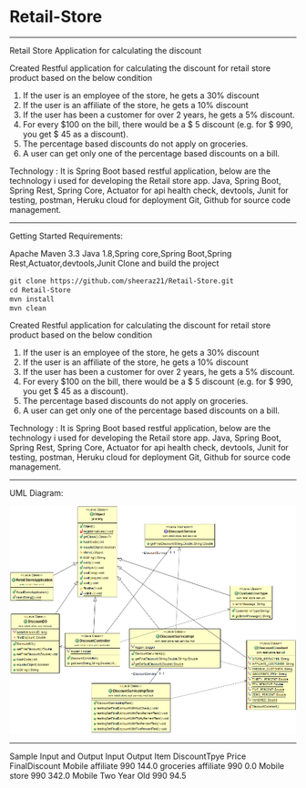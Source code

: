 # Retail-Store
_____________________________________________________________________________________________________________________________________
Retail Store Application for calculating the discount 

Created Restful application for calculating the discount for retail store product based on the below condition 

1. If the user is an employee of the store, he gets a 30% discount
2. If the user is an affiliate of the store, he gets a 10% discount
3. If the user has been a customer for over 2 years, he gets a 5% discount.
4. For every $100 on the bill, there would be a $ 5 discount (e.g. for $ 990, you get $ 45
as a discount).
5. The percentage based discounts do not apply on groceries.
6. A user can get only one of the percentage based discounts on a bill.

Technology : It is Spring Boot based restful application, below are the technology i used for developing the Retail store app.
Java, Spring Boot, Spring Rest, Spring Core, Actuator for api health check, devtools, Junit for testing, postman, Heruku cloud  for deployment
Git, Github for source code management.

_____________________________________________________________________________________________________________________________________

Getting Started
Requirements:

Apache Maven 3.3
Java 1.8,Spring core,Spring Boot,Spring Rest,Actuator,devtools,Junit
Clone and build the project

    git clone https://github.com/sheeraz21/Retail-Store.git
    cd Retail-Store
    mvn install
    mvn clean












 

Created Restful application for calculating the discount for retail store product based on the below condition 

1. If the user is an employee of the store, he gets a 30% discount
2. If the user is an affiliate of the store, he gets a 10% discount
3. If the user has been a customer for over 2 years, he gets a 5% discount.
4. For every $100 on the bill, there would be a $ 5 discount (e.g. for $ 990, you get $ 45
as a discount).
5. The percentage based discounts do not apply on groceries.
6. A user can get only one of the percentage based discounts on a bill.

Technology : It is Spring Boot based restful application, below are the technology i used for developing the Retail store app.
Java, Spring Boot, Spring Rest, Spring Core, Actuator for api health check, devtools, Junit for testing, postman, Heruku cloud  for deployment
Git, Github for source code management.

_____________________________________________________________________________________________________________________________________

UML Diagram:

![UML DIAGRAM](https://github.com/sheeraz21/Retail-Store/blob/master/retail-storeapp.png)

_________________________________________________________________________________________________________________
Sample Input and Output 
Input					                Output
Item	  DiscountTpye	Price			FinalDiscount
Mobile	  affiliate	    990			        144.0
groceries affiliate	    990			         0.0
Mobile	  store	        990		            342.0
Mobile	  Two Year Old	990			        94.5


